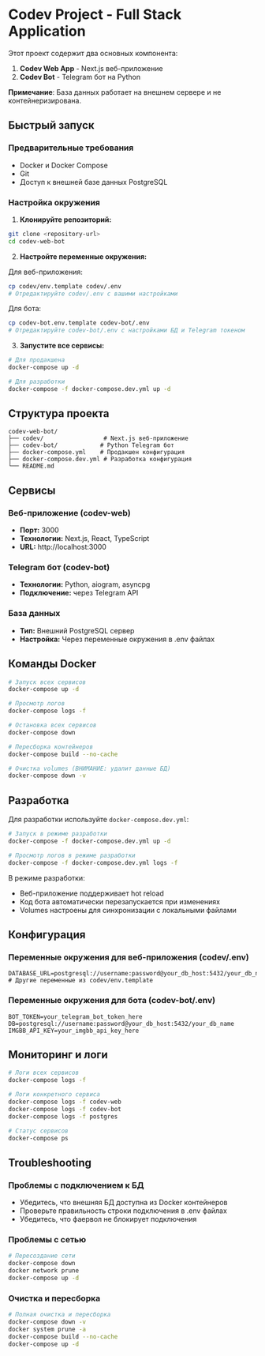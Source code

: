 # Codev Project - Full Stack Application

Этот проект содержит два основных компонента:
1. **Codev Web App** - Next.js веб-приложение
2. **Codev Bot** - Telegram бот на Python

**Примечание**: База данных работает на внешнем сервере и не контейнеризирована.

## Быстрый запуск

### Предварительные требования
- Docker и Docker Compose
- Git
- Доступ к внешней базе данных PostgreSQL

### Настройка окружения

1. **Клонируйте репозиторий:**
```bash
git clone <repository-url>
cd codev-web-bot
```

2. **Настройте переменные окружения:**

Для веб-приложения:
```bash
cp codev/env.template codev/.env
# Отредактируйте codev/.env с вашими настройками
```

Для бота:
```bash
cp codev-bot.env.template codev-bot/.env
# Отредактируйте codev-bot/.env с настройками БД и Telegram токеном
```

3. **Запустите все сервисы:**
```bash
# Для продакшена
docker-compose up -d

# Для разработки
docker-compose -f docker-compose.dev.yml up -d
```

## Структура проекта

```
codev-web-bot/
├── codev/                 # Next.js веб-приложение
├── codev-bot/            # Python Telegram бот
├── docker-compose.yml    # Продакшен конфигурация
├── docker-compose.dev.yml # Разработка конфигурация
└── README.md
```

## Сервисы

### Веб-приложение (codev-web)
- **Порт:** 3000
- **Технологии:** Next.js, React, TypeScript
- **URL:** http://localhost:3000

### Telegram бот (codev-bot)
- **Технологии:** Python, aiogram, asyncpg
- **Подключение:** через Telegram API

### База данных
- **Тип:** Внешний PostgreSQL сервер
- **Настройка:** Через переменные окружения в .env файлах

## Команды Docker

```bash
# Запуск всех сервисов
docker-compose up -d

# Просмотр логов
docker-compose logs -f

# Остановка всех сервисов
docker-compose down

# Пересборка контейнеров
docker-compose build --no-cache

# Очистка volumes (ВНИМАНИЕ: удалит данные БД)
docker-compose down -v
```

## Разработка

Для разработки используйте `docker-compose.dev.yml`:

```bash
# Запуск в режиме разработки
docker-compose -f docker-compose.dev.yml up -d

# Просмотр логов в режиме разработки
docker-compose -f docker-compose.dev.yml logs -f
```

В режиме разработки:
- Веб-приложение поддерживает hot reload
- Код бота автоматически перезапускается при изменениях
- Volumes настроены для синхронизации с локальными файлами

## Конфигурация

### Переменные окружения для веб-приложения (codev/.env)
```env
DATABASE_URL=postgresql://username:password@your_db_host:5432/your_db_name
# Другие переменные из codev/env.template
```

### Переменные окружения для бота (codev-bot/.env)
```env
BOT_TOKEN=your_telegram_bot_token_here
DB=postgresql://username:password@your_db_host:5432/your_db_name
IMGBB_API_KEY=your_imgbb_api_key_here
```

## Мониторинг и логи

```bash
# Логи всех сервисов
docker-compose logs -f

# Логи конкретного сервиса
docker-compose logs -f codev-web
docker-compose logs -f codev-bot
docker-compose logs -f postgres

# Статус сервисов
docker-compose ps
```

## Troubleshooting

### Проблемы с подключением к БД
- Убедитесь, что внешняя БД доступна из Docker контейнеров
- Проверьте правильность строки подключения в .env файлах
- Убедитесь, что фаервол не блокирует подключения

### Проблемы с сетью
```bash
# Пересоздание сети
docker-compose down
docker network prune
docker-compose up -d
```

### Очистка и пересборка
```bash
# Полная очистка и пересборка
docker-compose down -v
docker system prune -a
docker-compose build --no-cache
docker-compose up -d
```
